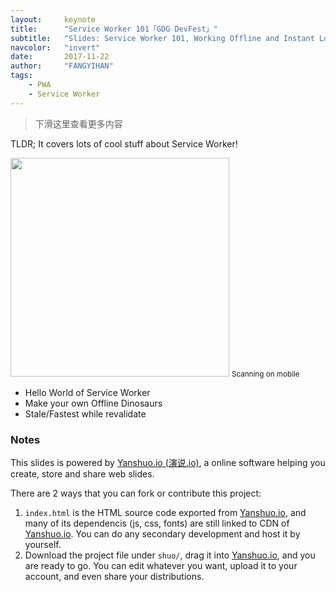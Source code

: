 ```yaml
---
layout:     keynote
title:      "Service Worker 101「GDG DevFest」"
subtitle:   "Slides: Service Worker 101, Working Offline and Instant Loading (GDG DevFest 2016 Beijing)"
navcolor:   "invert"
date:       2017-11-22
author:     "FANGYIHAN"
tags:
    - PWA
    - Service Worker
---
```



> 下滑这里查看更多内容


TLDR; It covers lots of cool stuff about Service Worker!


<div class="visible-md visible-lg">
    <img src="//huangxuan.me/sw-101-gdgdf/attach/qrcode.png" width="350" />
    <small class="img-hint">Scanning on mobile</small>
</div>



- Hello World of Service Worker
- Make your own Offline Dinosaurs
- Stale/Fastest while revalidate



### Notes  

This slides is powered by [Yanshuo.io (演说.io)](http://yanshuo.io), a online software helping you create, store and share web slides. 

There are 2 ways that you can fork or contribute this project:

1. `index.html` is the HTML source code exported from [Yanshuo.io](http://yanshuo.io), and many of its dependencis (js, css, fonts) are still linked to CDN of [Yanshuo.io](http://yanshuo.io). You can do any secondary development and host it by yourself.
2. Download the project file under `shuo/`, drag it into [Yanshuo.io](http://yanshuo.io), and you are ready to go. You can edit whatever you want, upload it to your account, and even share your distributions.


